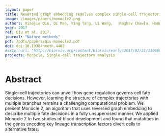 ```yaml
---
layout: paper
title: Reversed graph embedding resolves complex single-cell trajectories 
image: /images/papers/monocle2.png
authors: Xiaojie Qiu, Qi Mao, Ying Tang, Li Wang,	Raghav Chawla, Hannah Pliner, Cole Trapnell
year: 2017
ref: Qiu et al. 2017.
journal: "Nature methods"
pdf: /pdfs/papers/qiu-monocle2.pdf
doi: doi:10.1038/nmeth.4402
#externurl: "http://biorxiv.org/content/biorxiv/early/2017/02/21/110668.full.pdf"
projects: Monocle, Single-cell trajectory analysis
---
```


# Abstract

Single-cell trajectories can unveil how gene regulation governs
cell fate decisions. However, learning the structure of complex
trajectories with multiple branches remains a challenging
computational problem. We present Monocle 2, an algorithm
that uses reversed graph embedding to describe multiple fate
decisions in a fully unsupervised manner. We applied Monocle 2
to two studies of blood development and found that mutations
in the genes encoding key lineage transcription factors divert
cells to alternative fates.